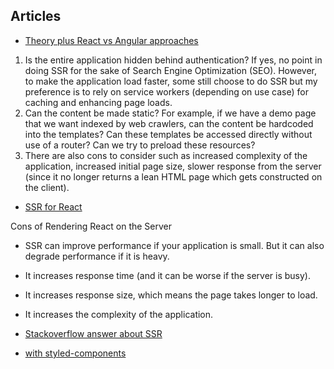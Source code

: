 
## Articles

- [Theory plus React vs Angular approaches](https://levelup.gitconnected.com/a-comparison-of-server-side-rendering-in-react-and-angular-applications-fb95285fb716)

1.  Is the entire application hidden behind authentication? If yes, no point in doing SSR for the sake of Search Engine Optimization (SEO). However, to make the application load faster, some still choose to do SSR but my preference is to rely on service workers (depending on use case) for caching and enhancing page loads.
2.  Can the content be made static? For example, if we have a demo page that we want indexed by web crawlers, can the content be hardcoded into the templates? Can these templates be accessed directly without use of a router? Can we try to preload these resources?
3.  There are also cons to consider such as increased complexity of the application, increased initial page size, slower response from the server (since it no longer returns a lean HTML page which gets constructed on the client).

- [SSR for React](https://medium.freecodecamp.org/server-side-rendering-your-react-app-in-three-simple-steps-7a82b95db82e)

Cons of Rendering React on the Server

- SSR can improve performance if your application is small. But it can also degrade performance if it is heavy.
- It increases response time (and it can be worse if the server is busy).
- It increases response size, which means the page takes longer to load.
- It increases the complexity of the application.

- [Stackoverflow answer about SSR](https://stackoverflow.com/questions/27290354/reactjs-server-side-rendering-vs-client-side-rendering)

- [with styled-components](https://medium.com/styled-components/the-simple-guide-to-server-side-rendering-react-with-styled-components-d31c6b2b8fbf)